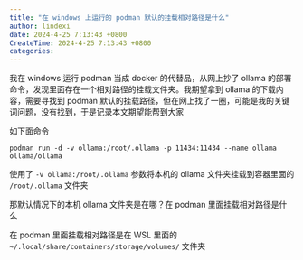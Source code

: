 ```yaml
---
title: "在 windows 上运行的 podman 默认的挂载相对路径是什么"
author: lindexi
date: 2024-4-25 7:13:43 +0800
CreateTime: 2024-4-25 7:13:43 +0800
categories: 
---
```


我在 windows 运行 podman 当成 docker 的代替品，从网上抄了 ollama 的部署命令，发现里面存在一个相对路径的挂载文件夹。我期望拿到 ollama 的下载内容，需要寻找到 podman 默认的挂载路径，但在网上找了一圈，可能是我的关键词问题，没有找到，于是记录本文期望能帮到大家

<!--more-->


<!-- 发布 -->
<!-- 博客 -->

如下面命令

```
podman run -d -v ollama:/root/.ollama -p 11434:11434 --name ollama ollama/ollama
```

使用了 `-v ollama:/root/.ollama` 参数将本机的 ollama 文件夹挂载到容器里面的 `/root/.ollama` 文件夹

那默认情况下的本机 ollama 文件夹是在哪？在 podman 里面挂载相对路径是什么

在 podman 里面挂载相对路径是在 WSL 里面的 `~/.local/share/containers/storage/volumes/` 文件夹
